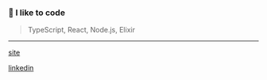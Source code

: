 ### 👋 I like to code

> TypeScript, React, Node.js, Elixir

---

[site](https://unvain.cc)

[linkedin](https://www.linkedin.com/in/imrvelj/)
